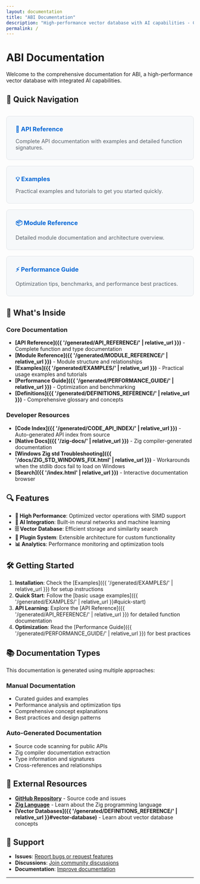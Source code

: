 ```yaml
---
layout: documentation
title: "ABI Documentation"
description: "High-performance vector database with AI capabilities - Complete documentation"
permalink: /
---
```


# ABI Documentation

Welcome to the comprehensive documentation for ABI, a high-performance vector database with integrated AI capabilities.

## 🚀 Quick Navigation

<div class="quick-nav">
  <div class="nav-card">
    <h3><a href="{{ '/generated/API_REFERENCE/' | relative_url }}">📘 API Reference</a></h3>
    <p>Complete API documentation with examples and detailed function signatures.</p>
  </div>

  <div class="nav-card">
    <h3><a href="{{ '/generated/EXAMPLES/' | relative_url }}">💡 Examples</a></h3>
    <p>Practical examples and tutorials to get you started quickly.</p>
  </div>

  <div class="nav-card">
    <h3><a href="{{ '/generated/MODULE_REFERENCE/' | relative_url }}">📦 Module Reference</a></h3>
    <p>Detailed module documentation and architecture overview.</p>
  </div>

  <div class="nav-card">
    <h3><a href="{{ '/generated/PERFORMANCE_GUIDE/' | relative_url }}">⚡ Performance Guide</a></h3>
    <p>Optimization tips, benchmarks, and performance best practices.</p>
  </div>
</div>

## 📖 What's Inside

### Core Documentation
- **[API Reference]({{ '/generated/API_REFERENCE/' | relative_url }})** - Complete function and type documentation
- **[Module Reference]({{ '/generated/MODULE_REFERENCE/' | relative_url }})** - Module structure and relationships
- **[Examples]({{ '/generated/EXAMPLES/' | relative_url }})** - Practical usage examples and tutorials
- **[Performance Guide]({{ '/generated/PERFORMANCE_GUIDE/' | relative_url }})** - Optimization and benchmarking
- **[Definitions]({{ '/generated/DEFINITIONS_REFERENCE/' | relative_url }})** - Comprehensive glossary and concepts

### Developer Resources
- **[Code Index]({{ '/generated/CODE_API_INDEX/' | relative_url }})** - Auto-generated API index from source
- **[Native Docs]({{ '/zig-docs/' | relative_url }})** - Zig compiler-generated documentation
- **[Windows Zig std Troubleshooting]({{ '/docs/ZIG_STD_WINDOWS_FIX.html' | relative_url }})** - Workarounds when the stdlib docs fail to load on Windows
- **[Search]({{ '/index.html' | relative_url }})** - Interactive documentation browser

## 🔍 Features

- **🚄 High Performance**: Optimized vector operations with SIMD support
- **🧠 AI Integration**: Built-in neural networks and machine learning
- **🗄️ Vector Database**: Efficient storage and similarity search
- **🔌 Plugin System**: Extensible architecture for custom functionality
- **📊 Analytics**: Performance monitoring and optimization tools

## 🛠️ Getting Started

1. **Installation**: Check the [Examples]({{ '/generated/EXAMPLES/' | relative_url }}) for setup instructions
2. **Quick Start**: Follow the [basic usage examples]({{ '/generated/EXAMPLES/' | relative_url }}#quick-start)
3. **API Learning**: Explore the [API Reference]({{ '/generated/API_REFERENCE/' | relative_url }}) for detailed function documentation
4. **Optimization**: Read the [Performance Guide]({{ '/generated/PERFORMANCE_GUIDE/' | relative_url }}) for best practices

## 📚 Documentation Types

This documentation is generated using multiple approaches:

### Manual Documentation
- Curated guides and examples
- Performance analysis and optimization tips
- Comprehensive concept explanations
- Best practices and design patterns

### Auto-Generated Documentation
- Source code scanning for public APIs
- Zig compiler documentation extraction
- Type information and signatures
- Cross-references and relationships

## 🔗 External Resources

- **[GitHub Repository](https://github.com/donaldfilimon/abi/)** - Source code and issues
- **[Zig Language](https://ziglang.org/)** - Learn about the Zig programming language
- **[Vector Databases]({{ '/generated/DEFINITIONS_REFERENCE/' | relative_url }}#vector-database)** - Learn about vector database concepts

## 📧 Support

- **Issues**: [Report bugs or request features](https://github.com/donaldfilimon/abi/issues)
- **Discussions**: [Join community discussions](https://github.com/donaldfilimon/abi/discussions)
- **Documentation**: [Improve documentation](https://github.com/donaldfilimon/abi/issues/new?title=Documentation%20Improvement)

---

<style>
.quick-nav {
  display: grid;
  grid-template-columns: repeat(auto-fit, minmax(250px, 1fr));
  gap: 1rem;
  margin: 2rem 0;
}

.nav-card {
  border: 1px solid #e1e4e8;
  border-radius: 8px;
  padding: 1.5rem;
  background: #f6f8fa;
}

.nav-card h3 {
  margin-top: 0;
  margin-bottom: 0.5rem;
}

.nav-card h3 a {
  text-decoration: none;
  color: #0366d6;
}

.nav-card p {
  margin-bottom: 0;
  color: #586069;
  font-size: 0.9rem;
}

@media (prefers-color-scheme: dark) {
  .nav-card {
    border-color: #30363d;
    background: #21262d;
  }
  
  .nav-card h3 a {
    color: #58a6ff;
  }
  
  .nav-card p {
    color: #8b949e;
  }
}
</style>
